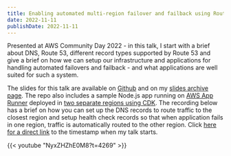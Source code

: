 ```yaml
---
title: Enabling automated multi-region failover and failback using Route 53
date: 2022-11-11
publishDate: 2022-11-11
---
```


Presented at AWS Community Day 2022 - in this talk, I start with a brief about DNS, Route 53, different record types supported by Route 53 and give a brief on how we can setup our infrastructure and applications for handling automated failovers and failback - and what applications are well suited for such a system.

The slides for this talk are available on [Github](https://github.com/sathyabhat/talks-slides) and on my [slides archive page](https://slides.sathyasays.com/). The repo also includes a sample Node.js app running on [AWS App Runner](https://aws.amazon.com/apprunner/) deployed in [two separate regions using CDK](https://github.com/SathyaBhat/talks-slides/tree/main/automated-failover-route53/code). The recording below has a brief on how you can set up the DNS records to route traffic to the closest region and setup health check records so that when application fails in one region, traffic is automatically routed to the other region. Click [here for a direct link](https://youtu.be/NyxZHZhE0M8?t=4233
) to the timestamp when my talk starts.


{{< youtube "NyxZHZhE0M8?t=4269" >}}
